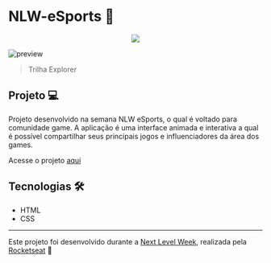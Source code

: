 # NLW-eSports 🚀

<p align="center">
  <img src="https://global-uploads.webflow.com/61d83a2ebb0ae01ab96e841a/630ced17a99fbd99b6169b52_Logo-NLW-eSports.svg"/>
</p>

![preview](https://lh3.googleusercontent.com/T5C-pdk6kkKbo6KiDsq6R9E6LWfZ0_CTXUlOZvMFVTKlfppOjOx0y-PuWCgewiLQIBmBmz8khu0M1WVXpD_acz-W2guDO3XqC6eIbYg_ksijRGOdEWrcl5Ig3lXnGeRRC9MqDXNG7O30fyPwRLlBv18W_KO8qKdp3EARjz0Yte8ZQEb5vCF41UbprkTVsjevZXCABoqv_M1IVOk-VKfbibKIHOfuv2Yo3AtA_YHgoYsn8EJK2xzojQNU6r9R6cZXHWnR51mBkoB3ba3VafDKAPwKE8mAjkfJUrgDpx_hHW22rGZnYegmaczIqH9tLuTbX6X1UGvwPnNQoC1r0sEf_KBxuf6zm6J3oKHwJzK4Iynum8xpLIlYg3jCy2sbqMf5smo3GdWdhafE43o-kINgFwlv1LeGIZsoMwqBz6O-Fs6jzZ-0giNa1Pq6pL7fOKFQQuaMSJnntn4bPcIEuo4SuMCasfjsnT0KdXlarVOnl0gHtT7Vl0d8N-3f3zkJsLgTyGXU5Gj6HXlkw1deWQaKq84tc99mlBtQuHVS8pVGjp5Vj66SNfvutjE3HeN57zB-3hkrgQi_0upbHuJvZrle8gN0b_m-geEnE5deWDOOS-4OYqgjrsWVWpS3GQqgQOMXJahGQ3_Pq0IAOZZ6_OWeOBq6TVEcoEv2OhykWLLzdz_GoBsdDKYaxc13hpbqH-EBHDY0KkoyJznpZL5IfN5-iYTh_eMSVZ8GU5l0ylBf_VlPG1xvyYgTGjhjPRTosBDuSVSONmtPKo_C8E9DIoBtoQbxPlwjU92Da6UB0gJtRkYFH7Uw1If7PSLZ-brBMI76Gfk72vpzHuZFik2f0i3Q0udemLTkdUcAxRXprfGMOwruSxwB53FbDdNopc1Y2TjNsvVQtXeefmFpLlC7aQxEVICCINeXdBuvJ9SveDq80ouZm9aEK4rpljO4W_lL3VXpGC9KDRftFJKWZdF0A9ID=w1352-h650-s-no?authuser=1)

> Trilha Explorer

## Projeto 💻
Projeto desenvolvido na semana NLW eSports, o qual é voltado para comunidade game. A aplicação é uma interface animada e interativa a qual é possível compartilhar seus principais jogos e influenciadores da área dos games.

Acesse o projeto [aqui](https://gangorra.github.io/nlw-esports/)

## Tecnologias 🛠️

- HTML <br>
- CSS

------------------------------
Este projeto foi desenvolvido durante a [Next Level Week](https://lp.rocketseat.com.br/nlw), realizada pela [Rocketseat](https://www.rocketseat.com.br) 🚀
